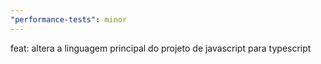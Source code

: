 ```yaml
---
"performance-tests": minor
---
```


feat: altera a linguagem principal do projeto de javascript para typescript
